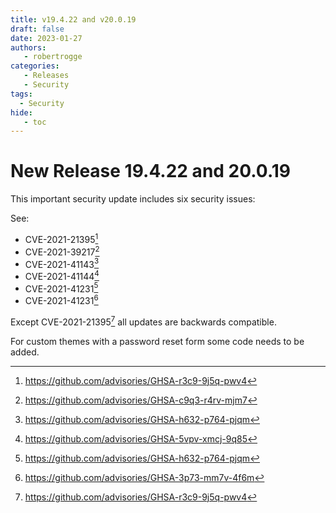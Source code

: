 ```yaml
---
title: v19.4.22 and v20.0.19
draft: false
date: 2023-01-27
authors:
   - robertrogge
categories:
   - Releases
   - Security
tags:
  - Security
hide:
   - toc
---
```


# New Release 19.4.22 and 20.0.19

This important security update includes six security issues:

<!-- more -->

See:

- CVE-2021-21395[^1]
- CVE-2021-39217[^2]
- CVE-2021-41143[^3]
- CVE-2021-41144[^4]
- CVE-2021-41231[^5]
- CVE-2021-41231[^6]

Except CVE-2021-21395[^1] all updates are backwards compatible.

For custom themes with a password reset form some code needs to be added.

[^1]: https://github.com/advisories/GHSA-r3c9-9j5q-pwv4
[^2]: https://github.com/advisories/GHSA-c9q3-r4rv-mjm7
[^3]: https://github.com/advisories/GHSA-h632-p764-pjqm
[^4]: https://github.com/advisories/GHSA-5vpv-xmcj-9q85
[^5]: https://github.com/advisories/GHSA-h632-p764-pjqm
[^6]: https://github.com/advisories/GHSA-3p73-mm7v-4f6m
